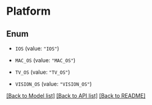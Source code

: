# Platform

## Enum


* `IOS` (value: `"IOS"`)

* `MAC_OS` (value: `"MAC_OS"`)

* `TV_OS` (value: `"TV_OS"`)

* `VISION_OS` (value: `"VISION_OS"`)


[[Back to Model list]](../README.md#documentation-for-models) [[Back to API list]](../README.md#documentation-for-api-endpoints) [[Back to README]](../README.md)


